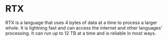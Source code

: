 # RTX
RTX is a language that uses 4 bytes of data at a time to process a larger whole. It is lightning fast and can access the internet and other languages' processing. It can run up to 12 TB at a time and is reliable in most ways.
